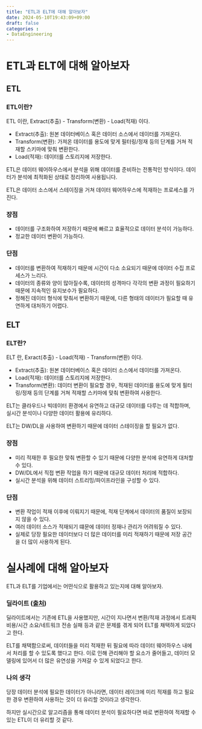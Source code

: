 ```yaml
---
title: "ETL과 ELT에 대해 알아보자"
date: 2024-05-10T19:43:09+09:00
draft: false
categories :
- DataEngineering
---
```

# ETL과 ELT에 대해 알아보자
## ETL
### ETL이란?
ETL 이란, Extract(추출) - Transform(변환) - Load(적재) 이다.

- Extract(추출): 원본 데이터베이스 혹은 데이터 소스에서 데이터를 가져온다.
- Transform(변환): 가져온 데이터를 용도에 맞게 필터링/정재 등의 단계를 거쳐 적재할 스키마에 맞춰 변환한다.
- Load(적재): 데이터를 스토리지에 저장한다.

ETL은 데이터 웨어하우스에서 분석을 위해 데이터를 준비하는 전통적인 방식이다.
데이터가 분석에 최적화된 상태로 정리하여 사용됩니다.

ETL은 데이터 소스에서 스테이징을 거쳐 데이터 웨어하우스에 적재하는 프로세스를 가진다.

### 장점
- 데이터를 구조화하여 저장하기 때문에 빠르고 효율적으로 데이터 분석이 가능하다.
- 정교한 데이터 변환이 가능하다.

### 단점
- 데이터를 변환하여 적재하기 때문에 시간이 다소 소요되기 때문에 데이터 수집 프로세스가 느리다.
- 데이터의 종류와 양이 많아질수록, 데이터의 성격마다 각각의 변환 과정이 필요하기 때문에 지속적인 유지보수가 필요하다.
- 정해진 데이터 형식에 맞춰서 변환하기 때문에, 다른 형태의 데이터가 필요할 때 유연하게 대처하기 어렵다.

## ELT
### ELT란?
ELT 란, Exract(추출) - Load(적재) - Transform(변환) 이다.

- Extract(추출): 원본 데이터베이스 혹은 데이터 소스에서 데이터를 가져온다.
- Load(적재): 데이터를 스토리지에 저장한다.
- Transform(변환): 데이터 변환이 필요할 경우, 적재된 데이터를 용도에 맞게 필터링/정재 등의 단계를 거쳐 적재할 스키마에 맞춰 변환하여 사용한다.

ELT는 클라우드나 빅데이터 환경에서 유연하고 대규모 데이터를 다루는 데 적합하며, 실시간 분석이나 다양한 데이터 활용에 유리하다.

ELT는 DW/DL을 사용하여 변환하기 때문에 데이터 스테이징을 할 필요가 없다.

### 장점
- 미리 적재한 후 필요한 맞춰 변환할 수 있기 때문에 다양한 분석에 유연하게 대처할 수 있다.
- DW/DL에서 직접 변환 작업을 하기 때문에 대규모 데이터 처리에 적합하다.
- 실시간 분석을 위해 데이터 스트리밍/파이프라인을 구성할 수 있다.

### 단점
- 변환 작업이 적재 이후에 이뤄지기 때문에, 적재 단계에서 데이터의 품질이 보장되지 않을 수 있다.
- 여러 데이터 소스가 적재되기 떄문에 데이터 정재나 관리가 어려워질 수 있다.
- 실제로 당장 필요한 데이터보다 더 많은 데이터를 미리 적재하기 때문에 저장 공간을 더 많이 사용하게 된다.

# 실사례에 대해 알아보자
ETL과 ELT를 기업에서는 어떤식으로 활용하고 있는지에 대해 알아보자.

### 딜라이트 ([출처](https://medium.com/delightroom/etl-vs-elt-%EB%8B%B9%EC%8B%A0%EC%9D%98-%EC%84%A0%ED%83%9D%EC%9D%80-3d55ee4c5192))
딜라이트에서는 기존에 ETL을 사용했지만, 시간이 지나면서 변환/적재 과정에서 트래픽 비용/시간 소요/네트워크 전송 실패 등과 같은 문제를 겪게 되어 ELT를 채택하게 되았다고 한다.

ELT를 채택함으로써, 데이터들을 미리 적재한 뒤 필요에 따라 데이터 웨어하우스 내에서 처리를 할 수 있도록 했다고 한다. 이로 인해 관리해야 할 요소가 줄어들고, 데이터 모델링에 있어서 더 많은 유연성을 가져갈 수 있게 되었다고 한다.

### 나의 생각
당장 데이터 분석에 필요한 데이터가 아니라면, 데이터 레이크에 미리 적재를 하고 필요한 경우 변환하여 사용하는 것이 더 유리할 것이라고 생각한다.

하지만 실시간으로 알고리즘을 통해 데이터 분석이 필요하다면 바로 변환하여 적재할 수 있는 ETL이 더 유리할 것 같다.
